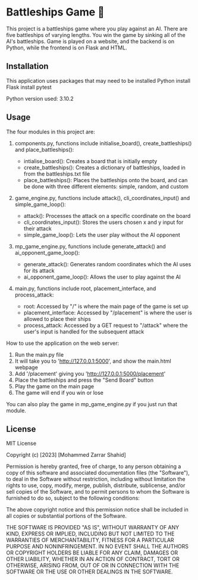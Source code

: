 # Battleships Game 🚢

This project is a battleships game where you play against an AI. 
There are five battleships of varying lengths.
You win the game by sinking all of the AI's battleships. 
Game is played on a website, and the backend is on Python, while the frontend is on Flask and HTML. 
 
## Installation

This application uses packages that may need to be installed
Python
install Flask
install pytest

Python version used: 3.10.2

## Usage

The four modules in this project are:
1. components.py, functions include initialise_board(), create_battleships() and place_battleships():
    - intialise_board(): Creates a board that is initially empty
    - create_battleships(): Creates a dictionary of battleships, loaded in from the battleships.txt file
    - place_battleships(): Places the battleships onto the board, and can be done with three different elements: simple, random, and custom
 
2. game_engine.py, functions include attack(), cli_coordinates_input() and simple_game_loop():
    - attack(): Processes the attack on a specific coordinate on the board
    - cli_coordinates_input(): Stores the users chosen x and y input for their attack
    - simple_game_loop(): Lets the user play without the AI opponent

3. mp_game_engine.py, functions include generate_attack() and ai_opponent_game_loop():
    - generate_attack(): Generates random coordinates which the AI uses for its attack
    - ai_opponent_game_loop(): Allows the user to play against the AI

4. main.py, functions include root, placement_interface, and process_attack:
    - root: Accessed by "/" is where the main page of the game is set up
    - placement_interface: Accessed by "/placement" is where the user is allowed to place their ships
    - process_attack: Accessed by a GET request to "/attack" where the user's input is handled for the subsequent attack

How to use the application on the web server:
1. Run the main.py file 
2. It will take you to 'http://127.0.0.1:5000', and show the main.html webpage
3. Add '/placement' giving you 'http://127.0.0.1:5000/placement'
4. Place the battleships and press the "Send Board" button
5. Play the game on the main page
6. The game will end if you win or lose

You can also play the game in mp_game_engine.py if you just run that module. 

## License
MIT License

Copyright (c) [2023] [Mohammed Zarrar Shahid]

Permission is hereby granted, free of charge, to any person obtaining a copy
of this software and associated documentation files (the "Software"), to deal
in the Software without restriction, including without limitation the rights
to use, copy, modify, merge, publish, distribute, sublicense, and/or sell
copies of the Software, and to permit persons to whom the Software is
furnished to do so, subject to the following conditions:

The above copyright notice and this permission notice shall be included in all
copies or substantial portions of the Software.

THE SOFTWARE IS PROVIDED "AS IS", WITHOUT WARRANTY OF ANY KIND, EXPRESS OR
IMPLIED, INCLUDING BUT NOT LIMITED TO THE WARRANTIES OF MERCHANTABILITY,
FITNESS FOR A PARTICULAR PURPOSE AND NONINFRINGEMENT. IN NO EVENT SHALL THE
AUTHORS OR COPYRIGHT HOLDERS BE LIABLE FOR ANY CLAIM, DAMAGES OR OTHER
LIABILITY, WHETHER IN AN ACTION OF CONTRACT, TORT OR OTHERWISE, ARISING FROM,
OUT OF OR IN CONNECTION WITH THE SOFTWARE OR THE USE OR OTHER DEALINGS IN THE
SOFTWARE.
